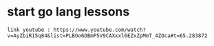 start go lang lessons
=====================
    link youtube : https://www.youtube.com/watch?v=AyZbiR15q84&list=PLBOo6DBmP5V9CAXxxl6EZxZpMmT_4ZOca#t=65.283872